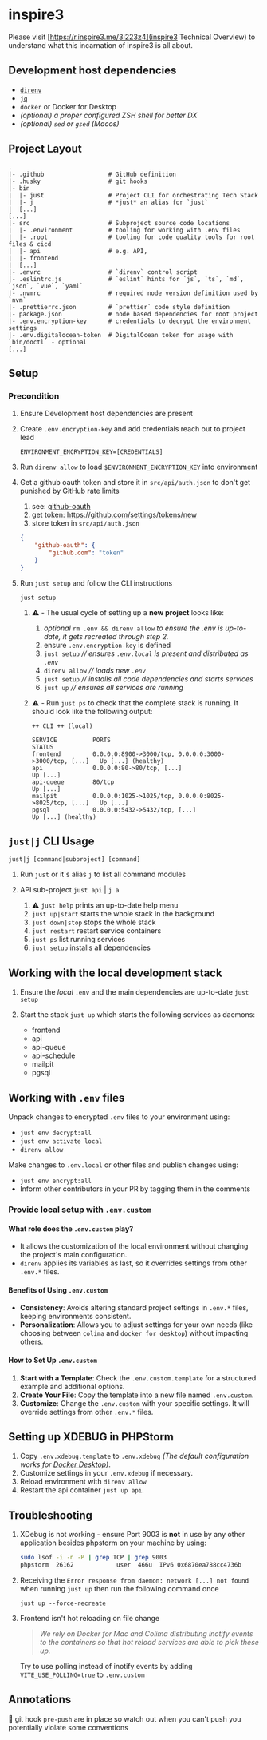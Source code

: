 # inspire3

Please visit [https://r.inspire3.me/3I223z4](inspire3 Technical Overview) to understand what this incarnation of inspire3 is all about.

## Development host dependencies

-   [`direnv`](https://direnv.net/)
-   [`jq`](https://jqlang.github.io/jq/)
-   `docker` or Docker for Desktop
-   _(optional) a proper configured ZSH shell for better DX_
-   _(optional) `sed` or `gsed` (Macos)_

## Project Layout

```text
.
|- .github                  # GitHub definition
|- .husky                   # git hooks
|- bin
|  |- just                  # Project CLI for orchestrating Tech Stack
|  |- j                     # *just* an alias for `just`
|  [...]
[...]
|- src                      # Subproject source code locations
|  |- .environment          # tooling for working with .env files
|  |- .root                 # tooling for code quality tools for root files & cicd
|  |- api                   # e.g. API,
|  |- frontend
|  [...]
|- .envrc                   # `direnv` control script
|- .eslintrc.js             # `eslint` hints for `js`, `ts`, `md`, `json`, `vue`, `yaml`
|- .nvmrc                   # required node version definition used by `nvm`
|- .prettierrc.json         # `prettier` code style definition
|- package.json             # node based dependencies for root project
|- .env.encryption-key      # credentials to decrypt the environment settings
|- .env.digitalocean-token  # DigitalOcean token for usage with `bin/doctl` - optional
[...]
```

## Setup

### Precondition

1. Ensure Development host dependencies are present
2. Create `.env.encryption-key` and add credentials reach out to project lead

    ```dotenv
    ENVIRONMENT_ENCRYPTION_KEY=[CREDENTIALS]
    ```

3. Run `direnv allow` to load `$ENVIRONMENT_ENCRYPTION_KEY` into environment
4. Get a github oauth token and store it in `src/api/auth.json` to don't
   get punished by GitHub rate limits

    1. see: [github-oauth](https://getcomposer.org/doc/articles/authentication-for-private-packages.md#github-oauth)
    2. get token: <https://github.com/settings/tokens/new>
    3. store token in `src/api/auth.json`

    ```json
    {
        "github-oauth": {
            "github.com": "token"
        }
    }
    ```

5. Run `just setup` and follow the CLI instructions

    ```shell
    just setup
    ```

    1. ⚠️ - The usual cycle of setting up a **new project** looks like:

        1. _optional_ `rm .env && direnv allow` _to ensure the .env is up-to-date,
           it gets recreated through step 2._
        2. ensure `.env.encryption-key` is defined
        3. `just setup` _// ensures `.env.local` is present and distributed
           as `.env`_
        4. `direnv allow` _// loads new `.env`_
        5. `just setup` _// installs all code dependencies and starts services_
        6. `just up` _// ensures all services are running_

    2. ⚠️ - Run `just ps` to check that the complete stack is running. It should look like the
       following output:

        ```text
        ++ CLI ++ (local)

        SERVICE          PORTS                                                   STATUS
        frontend         0.0.0.0:8900->3000/tcp, 0.0.0.0:3000->3000/tcp, [...]   Up [...] (healthy)
        api              0.0.0.0:80->80/tcp, [...]                               Up [...]
        api-queue        80/tcp                                                  Up [...]
        mailpit          0.0.0.0:1025->1025/tcp, 0.0.0.0:8025->8025/tcp, [...]   Up [...]
        pgsql            0.0.0.0:5432->5432/tcp, [...]                           Up [...] (healthy)
        ```

## `just|j` CLI Usage

```shell
just|j [command|subproject] [command]
```

1. Run `just` or it's alias `j` to list all command modules
2. API sub-project `just api` | `j a`

    1. ⚠️ `just help` prints an up-to-date help menu
    2. `just up|start` starts the whole stack in the background
    3. `just down|stop` stops the whole stack
    4. `just restart` restart service containers
    5. `just ps` list running services
    6. `just setup` installs all dependencies

## Working with the local development stack

1. Ensure the _local_ `.env` and the main dependencies are up-to-date `just setup`
2. Start the stack `just up` which starts the following services as daemons:

    - frontend
    - api
    - api-queue
    - api-schedule
    - mailpit
    - pgsql


## Working with `.env` files

Unpack changes to encrypted `.env` files to your environment using:

-   `just env decrypt:all`
-   `just env activate local`
-   `direnv allow`

Make changes to `.env.local` or other files and publish changes using:

-   `just env encrypt:all`
-   Inform other contributors in your PR by tagging them in the comments

### Provide local setup with `.env.custom`

#### What role does the `.env.custom` play?

-   It allows the customization of the local environment without changing the project's main
    configuration.
-   `direnv` applies its variables as last, so it overrides settings from other `.env.*` files.

#### Benefits of Using `.env.custom`

-   **Consistency**: Avoids altering standard project settings in `.env.*` files,
    keeping environments consistent.
-   **Personalization**: Allows you to adjust settings for your own needs
    (like choosing between `colima` and `docker for desktop`) without impacting others.

#### How to Set Up `.env.custom`

1. **Start with a Template**: Check the `.env.custom.template` for a structured example and
   additional options.
2. **Create Your File**: Copy the template into a new file named `.env.custom`.
3. **Customize**: Change the `.env.custom` with your specific settings. It will override settings
   from other `.env.*` files.

## Setting up XDEBUG in PHPStorm

1. Copy `.env.xdebug.template` to `.env.xdebug`
   _(The default configuration works for [Docker Desktop](https://www.docker.com/products/docker-desktop/))_.
2. Customize settings in your `.env.xdebug` if necessary.
3. Reload environment with `direnv allow`
4. Restart the api container `just up api`.

## Troubleshooting

1. XDebug is not working - ensure Port 9003 is **not** in use by any other application besides
   phpstorm on your machine by using:

    ```bash
    sudo lsof -i -n -P | grep TCP | grep 9003
    phpstorm  26162            user  466u  IPv6 0x6870ea788cc4736b      0t0    TCP *:9003 (LISTEN)
    ```

2. Receiving the `Error response from daemon: network [...] not found` when
   running `just up` then run the following command once

    ```shell
    just up --force-recreate
    ```

3. Frontend isn't hot reloading on file change

    > _We rely on Docker for Mac and Colima distributing inotify events to
    > the containers so that hot reload services are able to pick these up._

    Try to use polling instead of inotify events by adding `VITE_USE_POLLING=true` to `.env.custom`

## Annotations

🚨 git hook `pre-push` are in place so watch out when you can't push you potentially
violate some conventions
